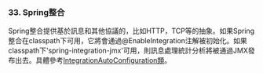 ### 33. Spring整合

Spring整合提供基於訊息和其他協議的，比如HTTP，TCP等的抽象。如果Spring整合在classpath下可用，它將會通過@EnableIntegration注解被初始化。如果classpath下'spring-integration-jmx'可用，則訊息處理統計分析將被通過JMX發布出去。具體參考[IntegrationAutoConfiguration類](http://github.com/spring-projects/spring-boot/tree/master/spring-boot-autoconfigure/src/main/java/org/springframework/boot/autoconfigure/integration/IntegrationAutoConfiguration.java)。
